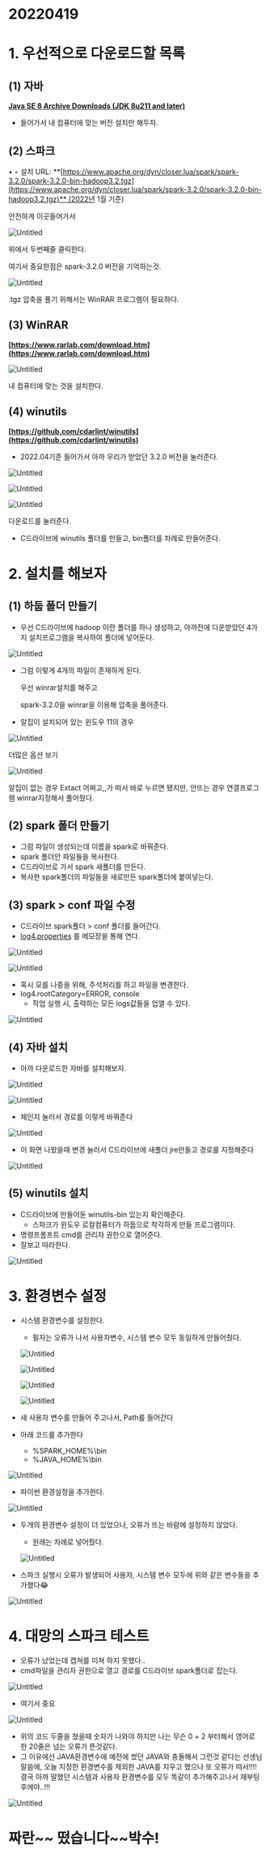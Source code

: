 # 20220419

# 1. 우선적으로 다운로드할 목록

## (1) 자바

**[Java SE 8 Archive Downloads (JDK 8u211 and later)](https://www.oracle.com/java/technologies/javase/javase8u211-later-archive-downloads.html)**

- 들어가서 내 컴퓨터에 맞는 버전 설치만 해두자.

## (2) 스파크

• 
    ◦ 설치 URL: **[https://www.apache.org/dyn/closer.lua/spark/spark-3.2.0/spark-3.2.0-bin-hadoop3.2.tgz](https://www.apache.org/dyn/closer.lua/spark/spark-3.2.0/spark-3.2.0-bin-hadoop3.2.tgz)** (2022년 1월 기준)

안전하게 이곳들어가서 

![Untitled](/images/2022-05-01_SPARK_INSTALL/Untitled.png)

위에서 두번째줄 클릭한다.

여기서 중요한점은 spark-3.2.0 버전을 기억하는것.

![Untitled](/images/2022-05-01_SPARK_INSTALL/Untitled%201.png)

.tgz 압축을 풀기 위해서는 WinRAR 프로그램이 필요하다.

## (3) WinRAR

**[https://www.rarlab.com/download.htm](https://www.rarlab.com/download.htm)**

![Untitled](/images/2022-05-01_SPARK_INSTALL/Untitled%202.png)

내 컴퓨터에 맞는 것을 설치한다.

## (4) winutils

**[https://github.com/cdarlint/winutils](https://github.com/cdarlint/winutils)**

- 2022.04기준 들어가서 아까 우리가 받았던 3.2.0 버전을 눌러준다.

![Untitled](/images/2022-05-01_SPARK_INSTALL/Untitled%203.png)

![Untitled](/images/2022-05-01_SPARK_INSTALL/Untitled%204.png)

![Untitled](/images/2022-05-01_SPARK_INSTALL/Untitled%205.png)

다운로드를 눌러준다.

- C드라이브에 winutils 폴더를 만들고, bin폴더를 차례로 만들어준다.

# 2. 설치를 해보자

## (1) 하둡 폴더 만들기

- 우선 C드라이브에 hadoop 이란 폴더를 하나 생성하고, 아까전에 다운받았던 4가지 설치프로그램을 복사하여 폴더에 넣어둔다.

![Untitled](/images/2022-05-01_SPARK_INSTALL/Untitled%206.png)

- 그럼 이렇게 4개의 파일이 존재하게 된다.
    
    우선 winrar설치를 해주고
    
    spark-3.2.0을 winrar을 이용해 압축을 풀어준다.
    
- 알집이 설치되어 있는 윈도우 11의 경우

![Untitled](/images/2022-05-01_SPARK_INSTALL/Untitled%207.png)

더많은 옵션 보기

![Untitled](/images/2022-05-01_SPARK_INSTALL/Untitled%208.png)

알집이 없는 경우 Extact 어쩌고,,가 떠서 바로 누르면 됐지만, 안뜨는 경우 연결프로그램 winrar지정해서 풀어줬다.

## (2) spark 폴더 만들기

- 그럼 파일이 생성되는데 이름을 spark로 바꿔준다.
- spark 폴더안 파일들을 복사한다.
- C드라이브로 가서 spark 새폴더를 만든다.
- 복사한 spark폴더의 파일들을 새로만든 spark폴더에 붙여넣는다.

## (3) spark > conf 파일 수정

- C드라이브 spark폴더 > conf 폴더를 들어간다.
- [log4.properties](http://log4.properties) 를 메모장을 통해 연다.

![Untitled](/images/2022-05-01_SPARK_INSTALL/Untitled%209.png)

![Untitled](/images/2022-05-01_SPARK_INSTALL/Untitled%2010.png)

- 혹시 모를 나중을 위해, 주석처리를 하고 파일을 변경한다.
- log4.rootCategory=ERROR, console
    - 작업 실행 시, 출력하는 모든 logs값들을 업앨 수 있다.

![Untitled](/images/2022-05-01_SPARK_INSTALL/Untitled%2011.png)

## (4) 자바 설치

- 아까 다운로드한 자바를 설치해보자.

![Untitled](/images/2022-05-01_SPARK_INSTALL/Untitled%2012.png)

![Untitled](/images/2022-05-01_SPARK_INSTALL/Untitled%2013.png)

- 체인지 눌러서 경로를 이렇게 바꿔준다

![Untitled](/images/2022-05-01_SPARK_INSTALL/Untitled%2014.png)

- 이 화면 나왔을때 변경 눌러서 C드라이브에 새폴더 jre만들고 경로를 지정해준다

![Untitled](/images/2022-05-01_SPARK_INSTALL/Untitled%2015.png)

## (5) winutils 설치

- C드라이브에 만들어둔 winutils-bin 있는지 확인해준다.
    - 스파크가 윈도우 로컬컴퓨터가 하둡으로 착각하게 만들 프로그램이다.
- 명령프롬프트 cmd를 관리자 권한으로 열어준다.
- 잘보고 따라한다.

![Untitled](/images/2022-05-01_SPARK_INSTALL/Untitled%2016.png)

# 3. 환경변수 설정

- 시스템 환경변수를 설정한다.
    - 필자는 오류가 나서 사용자변수, 시스템 변수 모두 동일하게 만들어줬다.
    
    ![Untitled](/images/2022-05-01_SPARK_INSTALL/Untitled%2017.png)
    
    ![Untitled](/images/2022-05-01_SPARK_INSTALL/Untitled%2018.png)
    
    ![Untitled](/images/2022-05-01_SPARK_INSTALL/Untitled%2019.png)
    
    ![Untitled](/images/2022-05-01_SPARK_INSTALL/Untitled%2020.png)
    
- 새 사용자 변수를 만들어 주고나서, Path를 들어간다
- 아래 코드를 추가한다
    - %SPARK_HOME%\bin
    - %JAVA_HOME%\bin

![Untitled](/images/2022-05-01_SPARK_INSTALL/Untitled%2021.png)

- 파이썬 환경설정을 추가한다.

![Untitled](/images/2022-05-01_SPARK_INSTALL/Untitled%2022.png)

- 두개의 환경변수 설정이 더 있었으나, 오류가 뜨는 바람에 설정하지 않았다.
    - 원래는 차례로 넣어줬다.
    
    ![Untitled](/images/2022-05-01_SPARK_INSTALL/Untitled%2023.png)
    
- 스파크 실행시 오류가 발생되어  사용자, 시스템 변수 모두에 위와 같은 변수들을 추가했다😂

![Untitled](/images/2022-05-01_SPARK_INSTALL/Untitled%2024.png)

# 4. 대망의 스파크 테스트

- 오류가 났었는데 캡쳐를 미쳐 하지 못했다..
- cmd파일을 관리자 권한으로 열고 경로를 C드라이브 spark폴더로 잡는다.

![Untitled](/images/2022-05-01_SPARK_INSTALL/Untitled%2025.png)

- 여기서 중요

![Untitled](/images/2022-05-01_SPARK_INSTALL/Untitled%2026.png)

- 위의 코드 두줄을 쳤을때 숫자가 나와야 하지만 나는 무슨 0 + 2 부터해서 영어로 한 20줄은 넘는 오류가 뜬것같다.
- 그 이유에선 JAVA환경변수에 예전에 썼던 JAVA와 충돌해서 그런것 같다는 선생님 말씀에, 오늘 지정한 환경변수를 제외한 JAVA를 지우고 했으나 또 오류가 떠서!!!! 결국 아까 말했던 시스템과 사용자 환경변수를 모두 똑같이 추가해주고나서 재부팅 후에야..!!!

![Untitled](/images/2022-05-01_SPARK_INSTALL/Untitled%2027.png)

# 짜란~~ 떴습니다~~박수!